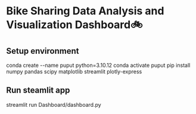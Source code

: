 # Bike Sharing Data Analysis and Visualization Dashboard🚲

###

## Setup environment

conda create --name puput python=3.10.12
conda activate puput
pip install numpy pandas scipy matplotlib streamlit plotly-express


## Run steamlit app

streamlit run Dashboard/dashboard.py
